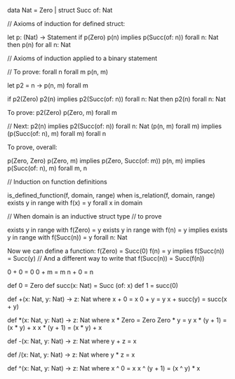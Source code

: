 data Nat = Zero |
    struct Succ
        of: Nat

// Axioms of induction for defined struct:
 
let p: (Nat) -> Statement
if
    p(Zero)
    p(n) implies p(Succ(of: n)) forall n: Nat
then
    p(n) for all n: Nat


// Axioms of induction applied to a binary statement

// To prove:
forall n
    forall m
        p(n, m)

let p2 = n -> p(n, m) forall m

if
    p2(Zero)
    p2(n) implies p2(Succ(of: n)) forall n: Nat
then
    p2(n) forall n: Nat

To prove:
p2(Zero)
p(Zero, m) forall m

// Next:
p2(n) implies p2(Succ(of: n)) forall n: Nat
(p(n, m) forall m) implies (p(Succ(of: n), m) forall m) forall n

To prove, overall:

p(Zero, Zero)
p(Zero, m) implies p(Zero, Succ(of: m))
p(n, m) implies p(Succ(of: n), m) forall m, n

// Induction on function definitions

is_defined_function(f, domain, range) when
    is_relation(f, domain, range)
    exists y in range with f(x) = y forall x in domain

// When domain is an inductive struct type
// to prove

exists y in range with f(Zero) = y
exists y in range with f(n) = y implies exists y in range with f(Succ(n)) = y forall n: Nat

Now we can define a function:
f(Zero) = Succ(0)
f(n) = y implies f(Succ(n)) = Succ(y)
// And a different way to write that
f(Succ(n)) = Succ(f(n))

0 + 0 = 0
0 + m = m
n + 0 = n


def 0 = Zero
def succ(x: Nat) = Succ (of: x)
def 1 = succ(0)

def +(x: Nat, y: Nat) -> z: Nat where
    x + 0 = x
    0 + y = y
    x + succ(y) = succ(x + y)

def *(x: Nat, y: Nat) -> z: Nat where
    x * Zero = Zero
    Zero * y = y
    x * (y + 1) = (x * y) + x
    x * (y + 1) = (x * y) + x

def -(x: Nat, y: Nat) -> z: Nat where
    y + z = x

def /(x: Nat, y: Nat) -> z: Nat where
    y * z = x

def ^(x: Nat, y: Nat) -> z: Nat where
    x ^ 0 = x
    x ^ (y + 1) = (x ^ y) * x